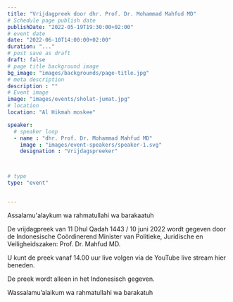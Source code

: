 ```yaml
---
title: "Vrijdagpreek door dhr. Prof. Dr. Mohammad Mahfud MD"
# Schedule page publish date
publishDate: "2022-05-19T19:30:00+02:00"
# event date
date: "2022-06-10T14:00:00+02:00"
duration: "..."
# post save as draft
draft: false
# page title background image
bg_image: "images/backgrounds/page-title.jpg"
# meta description
description : ""
# Event image
image: "images/events/sholat-jumat.jpg"
# location
location: "Al Hikmah moskee"

speaker:
  # speaker loop
  - name : "dhr. Prof. Dr. Mohammad Mahfud MD"
    image : "images/event-speakers/speaker-1.svg"
    designation : "Vrijdagspreeker"



# type
type: "event"


---
```


Assalamu'alaykum wa rahmatullahi wa barakaatuh

De vrijdagpreek van 11 Dhul Qadah 1443 / 10 juni 2022 wordt gegeven door de Indonesische Coördinerend Minister van Politieke, Juridische en Veiligheidszaken: Prof. Dr. Mahfud MD.

U kunt de preek vanaf 14.00 uur live volgen via de YouTube live stream hier beneden.


De preek wordt alleen in het Indonesisch gegeven. 

Wassalamu’alaikum wa rahmatullahi wa barakatuh

<!--
{{< youtube id="SjsjfBaI96g" title="Khotbah Jum'at Bapak Mahfud MD" >}}
-->


